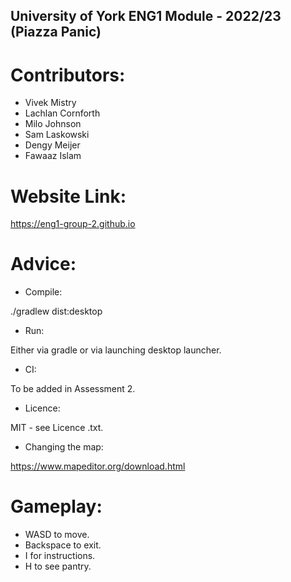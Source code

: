 ## University of York ENG1 Module - 2022/23 (Piazza Panic)

# Contributors:

* Vivek Mistry
* Lachlan Cornforth
* Milo Johnson
* Sam Laskowski
* Dengy Meijer
* Fawaaz Islam

# Website Link:

https://eng1-group-2.github.io

# Advice:

* Compile:

./gradlew dist:desktop

* Run:

Either via gradle or via launching desktop launcher.

* CI:

To be added in Assessment 2.

* Licence:

MIT - see Licence .txt.

* Changing the map:

https://www.mapeditor.org/download.html

# Gameplay:

* WASD to move.
* Backspace to exit.
* I for instructions.
* H to see pantry.

